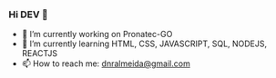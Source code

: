 ### Hi DEV 👋

- 🔭 I’m currently working on Pronatec-GO
- 🌱 I’m currently learning HTML, CSS, JAVASCRIPT, SQL, NODEJS, REACTJS
- 📫 How to reach me: dnralmeida@gmail.com
<!--
- 👯 I’m looking to collaborate on ...
- 🤔 I’m looking for help with ...
- 💬 Ask me about ...
- 😄 Pronouns: ...
- ⚡ Fun fact: ...
-->

